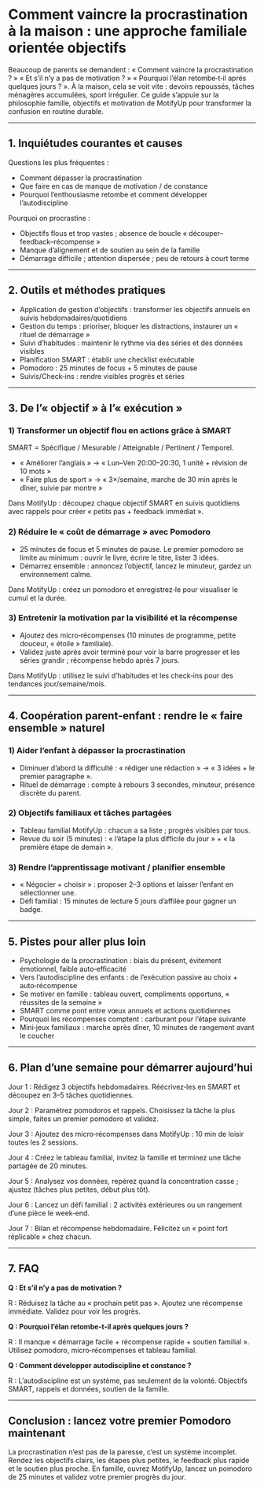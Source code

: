 # Comment vaincre la procrastination à la maison : une approche familiale orientée objectifs

Beaucoup de parents se demandent : « Comment vaincre la procrastination ? » « Et s’il n’y a pas de motivation ? » « Pourquoi l’élan retombe‑t‑il après quelques jours ? ». À la maison, cela se voit vite : devoirs repoussés, tâches ménagères accumulées, sport irrégulier. Ce guide s’appuie sur la philosophie famille, objectifs et motivation de MotifyUp pour transformer la confusion en routine durable.

---

## 1. Inquiétudes courantes et causes

Questions les plus fréquentes :

- Comment dépasser la procrastination
- Que faire en cas de manque de motivation / de constance
- Pourquoi l’enthousiasme retombe et comment développer l’autodiscipline

Pourquoi on procrastine :
- Objectifs flous et trop vastes ; absence de boucle « découper–feedback–récompense »
- Manque d’alignement et de soutien au sein de la famille
- Démarrage difficile ; attention dispersée ; peu de retours à court terme

---

## 2. Outils et méthodes pratiques

- Application de gestion d’objectifs : transformer les objectifs annuels en suivis hebdomadaires/quotidiens
- Gestion du temps : prioriser, bloquer les distractions, instaurer un « rituel de démarrage »
- Suivi d’habitudes : maintenir le rythme via des séries et des données visibles
- Planification SMART : établir une checklist exécutable
- Pomodoro : 25 minutes de focus + 5 minutes de pause
- Suivis/Check‑ins : rendre visibles progrès et séries

---

## 3. De l’« objectif » à l’« exécution »

### 1) Transformer un objectif flou en actions grâce à SMART

SMART = Spécifique / Mesurable / Atteignable / Pertinent / Temporel.

- « Améliorer l’anglais » → « Lun–Ven 20:00–20:30, 1 unité + révision de 10 mots »
- « Faire plus de sport » → « 3×/semaine, marche de 30 min après le dîner, suivie par montre »

Dans MotifyUp : découpez chaque objectif SMART en suivis quotidiens avec rappels pour créer « petits pas + feedback immédiat ».

### 2) Réduire le « coût de démarrage » avec Pomodoro

- 25 minutes de focus et 5 minutes de pause. Le premier pomodoro se limite au minimum : ouvrir le livre, écrire le titre, lister 3 idées.
- Démarrez ensemble : annoncez l’objectif, lancez le minuteur, gardez un environnement calme.

Dans MotifyUp : créez un pomodoro et enregistrez‑le pour visualiser le cumul et la durée.

### 3) Entretenir la motivation par la visibilité et la récompense

- Ajoutez des micro‑récompenses (10 minutes de programme, petite douceur, « étoile » familiale).
- Validez juste après avoir terminé pour voir la barre progresser et les séries grandir ; récompense hebdo après 7 jours.

Dans MotifyUp : utilisez le suivi d’habitudes et les check‑ins pour des tendances jour/semaine/mois.

---

## 4. Coopération parent‑enfant : rendre le « faire ensemble » naturel

### 1) Aider l’enfant à dépasser la procrastination
- Diminuer d’abord la difficulté : « rédiger une rédaction » → « 3 idées + le premier paragraphe ».
- Rituel de démarrage : compte à rebours 3 secondes, minuteur, présence discrète du parent.

### 2) Objectifs familiaux et tâches partagées
- Tableau familial MotifyUp : chacun a sa liste ; progrès visibles par tous.
- Revue du soir (5 minutes) : « l’étape la plus difficile du jour » + « la première étape de demain ».

### 3) Rendre l’apprentissage motivant / planifier ensemble
- « Négocier + choisir » : proposer 2–3 options et laisser l’enfant en sélectionner une.
- Défi familial : 15 minutes de lecture 5 jours d’affilée pour gagner un badge.

---

## 5. Pistes pour aller plus loin

- Psychologie de la procrastination : biais du présent, évitement émotionnel, faible auto‑efficacité
- Vers l’autodiscipline des enfants : de l’exécution passive au choix + auto‑récompense
- Se motiver en famille : tableau ouvert, compliments opportuns, « réussites de la semaine »
- SMART comme pont entre vœux annuels et actions quotidiennes
- Pourquoi les récompenses comptent : carburant pour l’étape suivante
- Mini‑jeux familiaux : marche après dîner, 10 minutes de rangement avant le coucher

---

## 6. Plan d’une semaine pour démarrer aujourd’hui

Jour 1 : Rédigez 3 objectifs hebdomadaires. Réécrivez‑les en SMART et découpez en 3–5 tâches quotidiennes.

Jour 2 : Paramétrez pomodoros et rappels. Choisissez la tâche la plus simple, faites un premier pomodoro et validez.

Jour 3 : Ajoutez des micro‑récompenses dans MotifyUp : 10 min de loisir toutes les 2 sessions.

Jour 4 : Créez le tableau familial, invitez la famille et terminez une tâche partagée de 20 minutes.

Jour 5 : Analysez vos données, repérez quand la concentration casse ; ajustez (tâches plus petites, début plus tôt).

Jour 6 : Lancez un défi familial : 2 activités extérieures ou un rangement d’une pièce le week‑end.

Jour 7 : Bilan et récompense hebdomadaire. Félicitez un « point fort réplicable » chez chacun.

---

## 7. FAQ

**Q : Et s’il n’y a pas de motivation ?**

R : Réduisez la tâche au « prochain petit pas ». Ajoutez une récompense immédiate. Validez pour voir les progrès.

**Q : Pourquoi l’élan retombe‑t‑il après quelques jours ?**

R : Il manque « démarrage facile + récompense rapide + soutien familial ». Utilisez pomodoro, micro‑récompenses et tableau familial.

**Q : Comment développer autodiscipline et constance ?**

R : L’autodiscipline est un système, pas seulement de la volonté. Objectifs SMART, rappels et données, soutien de la famille.

---

## Conclusion : lancez votre premier Pomodoro maintenant

La procrastination n’est pas de la paresse, c’est un système incomplet. Rendez les objectifs clairs, les étapes plus petites, le feedback plus rapide et le soutien plus proche. En famille, ouvrez MotifyUp, lancez un pomodoro de 25 minutes et validez votre premier progrès du jour.
